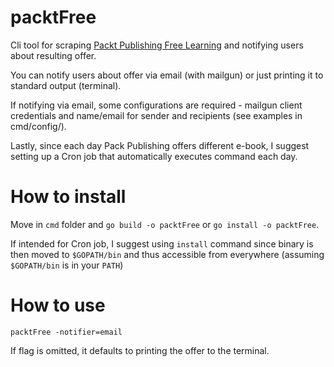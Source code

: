 # packtFree

Cli tool for scraping [Packt Publishing Free Learning](https://www.packtpub.com/packt/offers/free-learning) and notifying users about resulting offer.

You can notify users about offer via email (with mailgun) or just printing it to standard output (terminal).

If notifying via email, some configurations are required - mailgun client credentials and name/email for sender and recipients (see examples in cmd/config/).

Lastly, since each day Pack Publishing offers different e-book, I suggest setting up a Cron job that automatically executes command each day.

# How to install

Move in `cmd` folder and `go build -o packtFree` or `go install -o packtFree`.

If intended for Cron job, I suggest using `install` command since binary is then moved to `$GOPATH/bin` and thus accessible from everywhere (assuming `$GOPATH/bin` is in your `PATH`)

# How to use

```
packtFree -notifier=email
```
If flag is omitted, it defaults to printing the offer to the terminal.
